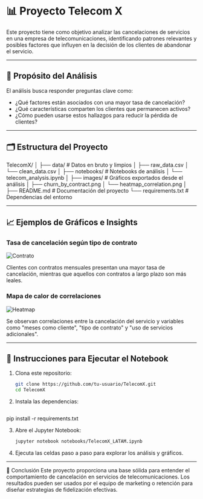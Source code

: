 # 📊 Proyecto Telecom X

Este proyecto tiene como objetivo analizar las cancelaciones de servicios en una empresa de telecomunicaciones, identificando patrones relevantes y posibles factores que influyen en la decisión de los clientes de abandonar el servicio.

---

## 🎯 Propósito del Análisis

El análisis busca responder preguntas clave como:

- ¿Qué factores están asociados con una mayor tasa de cancelación?
- ¿Qué características comparten los clientes que permanecen activos?
- ¿Cómo pueden usarse estos hallazgos para reducir la pérdida de clientes?

---

## 🗂️ Estructura del Proyecto

TelecomX/
│
├── data/ # Datos en bruto y limpios
│ ├── raw_data.csv
│ └── clean_data.csv
│
├── notebooks/ # Notebooks de análisis
│ └── telecom_analysis.ipynb
│
├── images/ # Gráficos exportados desde el análisis
│ ├── churn_by_contract.png
│ └── heatmap_correlation.png
│
├── README.md # Documentación del proyecto
└── requirements.txt # Dependencias del entorno

---

## 📈 Ejemplos de Gráficos e Insights

### Tasa de cancelación según tipo de contrato
![Contrato](images/churn_by_contract.png)

Clientes con contratos mensuales presentan una mayor tasa de cancelación, mientras que aquellos con contratos a largo plazo son más leales.

### Mapa de calor de correlaciones
![Heatmap](images/heatmap_correlation.png)

Se observan correlaciones entre la cancelación del servicio y variables como "meses como cliente", "tipo de contrato" y "uso de servicios adicionales".

---

## 🧪 Instrucciones para Ejecutar el Notebook

1. Clona este repositorio:
   ```bash
   git clone https://github.com/tu-usuario/TelecomX.git
   cd TelecomX
   
2. Instala las dependencias:
      ```bash
  pip install -r requirements.txt
  
3. Abre el Jupyter Notebook:

   ```bash
   jupyter notebook notebooks/TelecomX_LATAM.ipynb

4. Ejecuta las celdas paso a paso para explorar los análisis y gráficos.

---
🧠 Conclusión
Este proyecto proporciona una base sólida para entender el comportamiento de cancelación en servicios de telecomunicaciones. Los resultados pueden ser usados por el equipo de marketing o retención para diseñar estrategias de fidelización efectivas.


